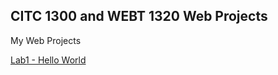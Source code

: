 ## CITC 1300 and WEBT 1320 Web Projects
<hi>My Web Projects</h1>

<a href="file:///C:/Users/aubsi/Documents/GitHub/webt1320/lab%201/index.html" target="_blank">Lab1 - Hello World</a>
